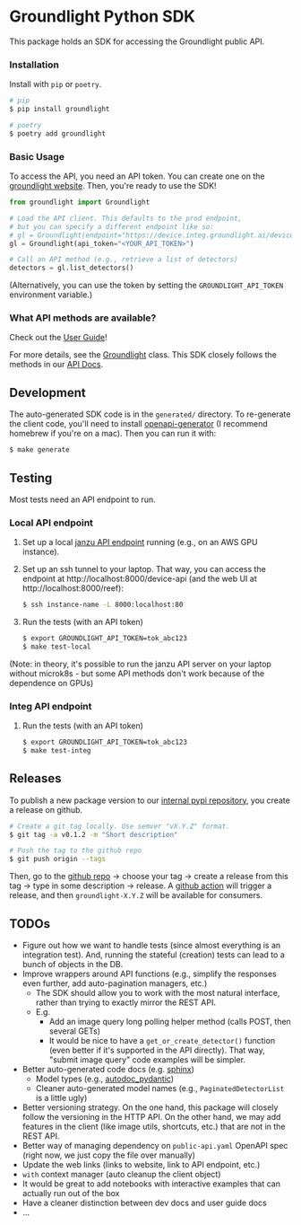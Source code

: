 # Groundlight Python SDK
This package holds an SDK for accessing the Groundlight public API.

### Installation
Install with `pip` or `poetry`.

```Bash
# pip
$ pip install groundlight

# poetry
$ poetry add groundlight
```

### Basic Usage

To access the API, you need an API token. You can create one on the [groundlight website](https://app.groundlight.ai/reef/my-account/api-tokens). Then, you're ready to use the SDK!

```Python
from groundlight import Groundlight

# Load the API client. This defaults to the prod endpoint,
# but you can specify a different endpoint like so:
# gl = Groundlight(endpoint="https://device.integ.groundlight.ai/device-api")
gl = Groundlight(api_token="<YOUR_API_TOKEN>")

# Call an API method (e.g., retrieve a list of detectors)
detectors = gl.list_detectors()
```

(Alternatively, you can use the token by setting the `GROUNDLIGHT_API_TOKEN` environment variable.)

### What API methods are available?

Check out the [User Guide](UserGuide.md)!

For more details, see the [Groundlight](src/groundlight/client.py)
class. This SDK closely follows the methods in our [API
Docs](https://app.groundlight.ai/reef/admin/api-docs).

## Development

The auto-generated SDK code is in the `generated/` directory. To
re-generate the client code, you'll need to install
[openapi-generator](https://openapi-generator.tech/docs/installation#homebrew)
(I recommend homebrew if you're on a mac). Then you can run it with:

```Bash
$ make generate
```

## Testing
Most tests need an API endpoint to run.

### Local API endpoint

1. Set up a local [janzu API
   endpoint](https://github.com/positronix-ai/zuuul/blob/main/deploy/README.md#development-using-local-microk8s)
   running (e.g., on an AWS GPU instance).

1. Set up an ssh tunnel to your laptop. That way, you can access the
   endpoint at http://localhost:8000/device-api (and the web UI at
   http://localhost:8000/reef):

    ```Bash
    $ ssh instance-name -L 8000:localhost:80
    ```

1. Run the tests (with an API token)

    ```Bash
    $ export GROUNDLIGHT_API_TOKEN=tok_abc123
    $ make test-local
    ```

(Note: in theory, it's possible to run the janzu API server on your
laptop without microk8s - but some API methods don't work because of
the dependence on GPUs)

### Integ API endpoint

1. Run the tests (with an API token)

    ```Bash
    $ export GROUNDLIGHT_API_TOKEN=tok_abc123
    $ make test-integ
    ```

## Releases

To publish a new package version to our [internal pypi
repository](https://github.com/positronix-ai/packaging/tree/main/aws),
you create a release on github.

```Bash
# Create a git tag locally. Use semver "vX.Y.Z" format.
$ git tag -a v0.1.2 -m "Short description"

# Push the tag to the github repo
$ git push origin --tags
```

Then, go to the [github
repo](https://github.com/positronix-ai/groundlight-python-sdk/tags) ->
choose your tag -> create a release from this tag -> type in some
description -> release. A [github
action](https://github.com/positronix-ai/groundlight-python-sdk/actions/workflows/publish.yaml)
will trigger a release, and then `groundlight-X.Y.Z` will be available
for consumers.

## TODOs

- Figure out how we want to handle tests (since almost everything is an integration test). And, running the stateful (creation) tests can lead to a bunch of objects in the DB.
- Improve wrappers around API functions (e.g., simplify the responses even further, add auto-pagination managers, etc.)
  - The SDK should allow you to work with the most natural interface, rather than trying to exactly mirror the REST API.
  - E.g.
    - Add an image query long polling helper method (calls POST, then several GETs)
    - It would be nice to have a `get_or_create_detector()` function (even better if it's supported in the API directly). That way, "submit image query" code examples will be simpler.
- Better auto-generated code docs (e.g. [sphinx](https://www.sphinx-doc.org/en/master/))
  - Model types (e.g., [autodoc_pydantic](https://github.com/mansenfranzen/autodoc_pydantic))
  - Cleaner auto-generated model names (e.g., `PaginatedDetectorList` is a little ugly)
- Better versioning strategy. On the one hand, this package will closely follow the versioning in the HTTP API. On the other hand, we may add features in the client (like image utils, shortcuts, etc.) that are not in the REST API.
- Better way of managing dependency on `public-api.yaml` OpenAPI spec (right now, we just copy the file over manually)
- Update the web links (links to website, link to API endpoint, etc.)
- `with` context manager (auto cleanup the client object)
- It would be great to add notebooks with interactive examples that can actually run out of the box
- Have a cleaner distinction between dev docs and user guide docs
- ...
